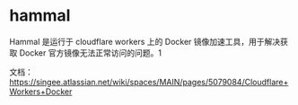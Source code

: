 # hammal

Hammal 是运行于 cloudflare workers 上的 Docker 镜像加速工具，用于解决获取 Docker 官方镜像无法正常访问的问题。1

文档： https://singee.atlassian.net/wiki/spaces/MAIN/pages/5079084/Cloudflare+Workers+Docker 
